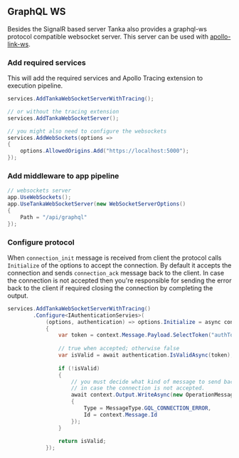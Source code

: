 ## GraphQL WS

Besides the SignalR based server Tanka also provides a graphql-ws protocol 
compatible websocket server. This server can be used with 
[apollo-link-ws](https://www.apollographql.com/docs/link/links/ws).

### Add required services

This will add the required services and Apollo Tracing extension to execution 
pipeline.

```csharp
services.AddTankaWebSocketServerWithTracing();

// or without the tracing extension
services.AddTankaWebSocketServer();

// you might also need to configure the websockets
services.AddWebSockets(options =>
{
    options.AllowedOrigins.Add("https://localhost:5000");
});
```

### Add middleware to app pipeline

```csharp
// websockets server
app.UseWebSockets();
app.UseTankaWebSocketServer(new WebSocketServerOptions()
{
    Path = "/api/graphql"
});
```

### Configure protocol

When `connection_init` message is received from client the protocol calls
`Initialize` of the options to accept the connection. By default it accepts
the connection and sends `connection_ack` message back to the client. In case
the connection is not accepted then you're responsible for sending the error
back to the client if required closing the connection by completing the output.

```csharp
services.AddTankaWebSocketServerWithTracing()
        .Configure<IAuthenticationServies>(
            (options, authentication) => options.Initialize = async context =>
            {
                var token = context.Message.Payload.SelectToken("authToken");
                
                // true when accepted; otherwise false
                var isValid = await authentication.IsValidAsync(token);
                
                if (!isValid) 
                {
                    // you must decide what kind of message to send back to the client
                    // in case the connection is not accepted.
                    await context.Output.WriteAsync(new OperationMessage
                    {
                        Type = MessageType.GQL_CONNECTION_ERROR,
                        Id = context.Message.Id
                    });
                }
                
                return isValid;
            });
```


